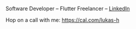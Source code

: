 Software Developer – Flutter Freelancer – [LinkedIn](https://www.linkedin.com/in/lukas-himsel-lucrid)

Hop on a call with me: https://cal.com/lukas-h

